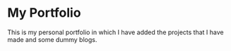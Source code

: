 # My Portfolio

This is my personal portfolio in which I have added the projects that I have made and some dummy blogs.